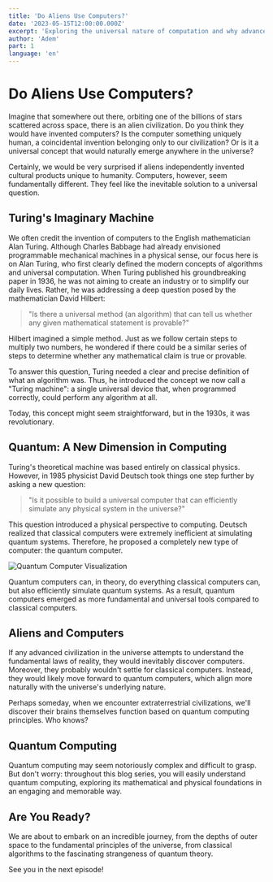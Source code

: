 ```yaml
---
title: 'Do Aliens Use Computers?'
date: '2023-05-15T12:00:00.000Z'
excerpt: 'Exploring the universal nature of computation and why advanced civilizations across the universe would likely discover computers.'
author: 'Adem'
part: 1
language: 'en'
---
```


# Do Aliens Use Computers?

Imagine that somewhere out there, orbiting one of the billions of stars scattered across space, there is an alien civilization. Do you think they would have invented computers? Is the computer something uniquely human, a coincidental invention belonging only to our civilization? Or is it a universal concept that would naturally emerge anywhere in the universe?

Certainly, we would be very surprised if aliens independently invented cultural products unique to humanity. Computers, however, seem fundamentally different. They feel like the inevitable solution to a universal question.

## Turing's Imaginary Machine

We often credit the invention of computers to the English mathematician Alan Turing. Although Charles Babbage had already envisioned programmable mechanical machines in a physical sense, our focus here is on Alan Turing, who first clearly defined the modern concepts of algorithms and universal computation. When Turing published his groundbreaking paper in 1936, he was not aiming to create an industry or to simplify our daily lives. Rather, he was addressing a deep question posed by the mathematician David Hilbert:

> "Is there a universal method (an algorithm) that can tell us whether any given mathematical statement is provable?"

Hilbert imagined a simple method. Just as we follow certain steps to multiply two numbers, he wondered if there could be a similar series of steps to determine whether any mathematical claim is true or provable.

To answer this question, Turing needed a clear and precise definition of what an algorithm was. Thus, he introduced the concept we now call a "Turing machine": a single universal device that, when programmed correctly, could perform any algorithm at all.

Today, this concept might seem straightforward, but in the 1930s, it was revolutionary.

## Quantum: A New Dimension in Computing

Turing's theoretical machine was based entirely on classical physics. However, in 1985 physicist David Deutsch took things one step further by asking a new question:

> "Is it possible to build a universal computer that can efficiently simulate any physical system in the universe?"

This question introduced a physical perspective to computing. Deutsch realized that classical computers were extremely inefficient at simulating quantum systems. Therefore, he proposed a completely new type of computer: the quantum computer.

![Quantum Computer Visualization](/images/quantum-computers.svg)

Quantum computers can, in theory, do everything classical computers can, but also efficiently simulate quantum systems. As a result, quantum computers emerged as more fundamental and universal tools compared to classical computers.

## Aliens and Computers

If any advanced civilization in the universe attempts to understand the fundamental laws of reality, they would inevitably discover computers. Moreover, they probably wouldn't settle for classical computers. Instead, they would likely move forward to quantum computers, which align more naturally with the universe's underlying nature.

Perhaps someday, when we encounter extraterrestrial civilizations, we'll discover their brains themselves function based on quantum computing principles. Who knows?

## Quantum Computing

Quantum computing may seem notoriously complex and difficult to grasp. But don't worry: throughout this blog series, you will easily understand quantum computing, exploring its mathematical and physical foundations in an engaging and memorable way.

## Are You Ready?

We are about to embark on an incredible journey, from the depths of outer space to the fundamental principles of the universe, from classical algorithms to the fascinating strangeness of quantum theory.

See you in the next episode!

